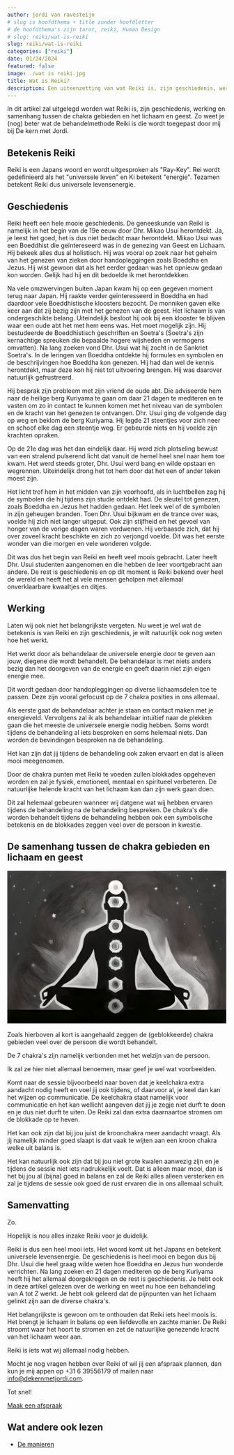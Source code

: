```yaml
---
author: jordi van ravesteijn
# slug is hoofdthema + title zonder hoofdletter
# de hoofdthema's zijn tarot, reiki, Human Design
# slug: reiki/wat-is-reiki
slug: reiki/wat-is-reiki
categories: ["reiki"]
date: 01/24/2024
featured: false
image: ./wat is reiki.jpg
title: Wat is Reiki?
description: Een uiteenzetting van wat Reiki is, zijn geschiedenis, werking en samenhang tussen de chakra gebieden met lichaam en geest.
---
```


In dit artikel zal uitgelegd worden wat Reiki is, zijn geschiedenis, werking en samenhang tussen de chakra gebieden en het lichaam en geest. Zo weet je (nog) beter wat de behandelmethode Reiki is die wordt toegepast door mij bij De kern met Jordi.

## Betekenis Reiki

Reiki is een Japans woord en wordt uitgesproken als "Ray-Key". Rei wordt gedefinieerd als het "universele leven" en Ki betekent "energie". Tezamen betekent Reiki dus universele levensenergie.

## Geschiedenis

Reiki heeft een hele mooie geschiedenis. De geneeskunde van Reiki is namelijk in het begin van de 19e eeuw door Dhr. Mikao Usui herontdekt. Ja, je leest het goed, het is dus niet bedacht maar herontdekt. Mikao Usui was een Boeddhist die geïntereseerd was in de genezing van Geest en Lichaam. Hij bekeek alles dus al holistisch. Hij was vooral op zoek naar het geheim van het genezen van zieken door handopleggingen zoals Boeddha en Jezus. Hij wist gewoon dat als het eerder gedaan was het opnieuw gedaan kon worden. Gelijk had hij en dit bedoelde ik met herontdekken.

Na vele omzwervingen buiten Japan kwam hij op een gegeven moment terug naar Japan. Hij raakte verder geïnteresseerd in Boeddha en had daardoor vele Boeddhistische kloosters bezocht. De monniken gaven elke keer aan dat zij bezig zijn met het genezen van de geest. Het lichaam is van ondergeschikte belang. Uiteindelijk besloot hij ook bij een klooster te blijven waar een oude abt het met hem eens was. Het moet mogelijk zijn. Hij bestudeerde de Boeddhistisch geschriften en Soetra's (Soetra's zijn kernachtige spreuken die bepaalde hogere wijsheden en vermogens omvatten). Na lang zoeken vond Dhr. Usui wat hij zocht in de Sankriet Soetra's. In de leringen van Boeddha ontdekte hij formules en symbolen en de beschrijvingen hoe Boeddha kon genezen. Hij had dan wel de kennis herontdekt, maar deze kon hij niet tot uitvoering brengen. Hij was daarover natuurlijk gefrustreerd.

Hij besprak zijn probleem met zijn vriend de oude abt. Die adviseerde hem naar de heilige berg Kuriyama te gaan om daar 21 dagen te mediteren en te vasten om zo in contact te kunnen komen met het niveau van de symbolen en de kracht van het genezen te ontvangen. Dhr. Usui ging de volgende dag op weg en beklom de berg Kuriyama. Hij legde 21 steentjes voor zich neer en schoof elke dag een steentje weg. Er gebeurde niets en hij voelde zijn krachten opraken.

Op de 21e dag was het dan eindelijk daar. Hij werd zich plotseling bewust van een stralend pulserend licht dat vanuit de hemel heel snel naar hem toe kwam. Het werd steeds groter, Dhr. Usui werd bang en wilde opstaan en wegrennen. Uiteindelijk drong het tot hem door dat het een of ander teken moest zijn.

Het licht trof hem in het midden van zijn voorhoofd, als in luchtbellen zag hij de symbolen die hij tijdens zijn studie ontdekt had. De sleutel tot genezen, zoals Boeddha en Jezus het hadden gedaan. Het leek wel of de symbolen in zijn geheugen branden. Toen Dhr. Usui bijkwam en de trance over was, voelde hij zich niet langer uitgeput. Ook zijn stijfheid en het gevoel van honger van de vorige dagen waren verdwenen. Hij verbaasde zich, dat hij over zoveel kracht beschikte en zich zo verjongd voelde. Dit was het eerste wonder van die morgen en vele wonderen volgde.

Dit was dus het begin van Reiki en heeft veel moois gebracht. Later heeft Dhr. Usui studenten aangenomen en die hebben de leer voortgebracht aan andere. De rest is geschiedenis en op dit moment is Reiki bekend over heel de wereld en heeft het al vele mensen geholpen met allemaal onverklaarbare kwaaltjes en ditjes.

## Werking

Laten wij ook niet het belangrijkste vergeten. Nu weet je wel wat de betekenis is van Reiki en zijn geschiedenis, je wilt natuurlijk ook nog weten hoe het werkt.

Het werkt door als behandelaar de universele energie door te geven aan jouw, diegene die wordt behandelt. De behandelaar is met niets anders bezig dan het doorgeven van de energie en geeft daarin niet zijn eigen energie mee.

Dit wordt gedaan door handopleggingen op diverse lichaamsdelen toe te passen. Deze zijn vooral gefocust op de 7 chakra posities in ons allemaal.

Als eerste gaat de behandelaar achter je staan en contact maken met je energieveld. Vervolgens zal ik als behandelaar intuïtief naar de plekken gaan die het meeste de universele energie nodig hebben. Soms wordt tijdens de behandeling al iets besproken en soms helemaal niets. Dan worden de bevindingen besproken na de behandeling.

Het kan zijn dat jij tijdens de behandeling ook zaken ervaart en dat is alleen mooi meegenomen.

Door de chakra punten met Reiki te voeden zullen blokkades opgeheven worden en zal je fysiek, emotioneel, mentaal en spiritueel verbeteren. De natuurlijke helende kracht van het lichaam kan dan zijn werk gaan doen.

Dit zal helemaal gebeuren wanneer wij datgene wat wij hebben ervaren tijdens de behandeling na de behandeling bespreken. De chakra's die worden behandelt tijdens de behandeling hebben ook een symbolische betekenis en de blokkades zeggen veel over de persoon in kwestie.

## De samenhang tussen de chakra gebieden en lichaam en geest

![Afbeelding van de 7 chakra's](./7-chakras.jpg)

Zoals hierboven al kort is aangehaald zeggen de (geblokkeerde) chakra gebieden veel over de persoon die wordt behandelt.

De 7 chakra's zijn namelijk verbonden met het welzijn van de persoon.

Ik zal ze hier niet allemaal benoemen, maar geef je wel wat voorbeelden.

Komt naar de sessie bijvoorbeeld naar boven dat je keelchakra extra aandacht nodig heeft en voel jij ook tijdens, of daarvoor al, je keel dan kan het wijzen op communicatie. De keelchakra staat namelijk voor communicatie en het kan wellicht aangeven dat jij je zegje niet durft te doen en je dus niet durft te uiten. De Reiki zal dan extra daarnaartoe stromen om de blokkade op te heven.

Het kan ook zijn dat bij jou juist de kroonchakra meer aandacht vraagt. Als jij namelijk minder goed slaapt is dat vaak te wijten aan een kroon chakra welke uit balans is.

Het kan natuurlijk ook zijn dat bij jou niet grote kwalen aanwezig zijn en je tijdens de sessie niet iets nadrukkelijk voelt. Dat is alleen maar mooi, dan is het bij jou al (bijna) goed in balans en zal de Reiki alles alleen versterken en zal je tijdens de sessie ook goed de rust ervaren die in ons allemaal schuilt.

## Samenvatting

Zo.

Hopelijk is nou alles inzake Reiki voor je duidelijk.

Reiki is dus een heel mooi iets. Het woord komt uit het Japans en betekent universele levensenergie. De geschiedenis is heel mooi en begon dus bij Dhr. Usui die heel graag wilde weten hoe Boeddha en Jezus hun wonderde verrichten. Na lang zoeken en 21 dagen mediteren op de berg Kuriyama heeft hij het allemaal doorgekregen en de rest is geschiedenis. Je hebt ook in deze artikel gelezen over de werking en weet nu hoe een behandeling van A tot Z werkt. Je hebt ook geleerd dat de pijnpunten van het lichaam gelinkt zijn aan de diverse chakra's.

Het belangrijkste is gewoon om te onthouden dat Reiki iets heel moois is. Het brengt je lichaam in balans op een liefdevolle en zachte manier. De Reiki stroomt waar het hoort te stromen en zet de natuurlijke genezende kracht van het lichaam weer aan.

Reiki is iets wat wij allemaal nodig hebben.

Mocht je nog vragen hebben over Reiki of wil jij een afspraak plannen, dan kun je mij appen op +31 6 39556179 of mailen naar [info@dekernmetjordi.com](mailto:info@dekernmetjordi.com).

Tot snel!

<a
              class="small-caps block mb-4 py-4 text-lg text-center font-medium leading-normal rounded gradient-btn no-underline"
              href="https://calendar.app.google/oHow2Z6mhSpUVwQUA"
              >Maak een afspraak</a
            >

## Wat andere ook lezen
<!-- - [De manieren](../de-manieren) -->
<ul>
  <li>
    <a class="text-lg font-medium underline text-brand-copper hover:no-underline" href=../../de-manieren>De manieren
    </a>
  </li>
</ul>
